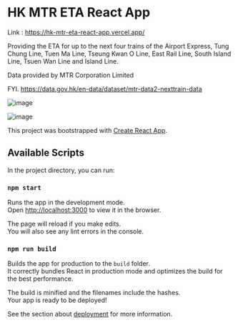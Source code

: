 # HK MTR ETA React App

Link : https://hk-mtr-eta-react-app.vercel.app/

Providing the ETA for up to the next four trains of the Airport Express, Tung Chung Line, Tuen Ma Line, Tseung Kwan O Line, East Rail Line, South Island Line, Tsuen Wan Line and Island Line.

Data provided by MTR Corporation Limited 

FYI. https://data.gov.hk/en-data/dataset/mtr-data2-nexttrain-data

![image](https://github.com/mrmineleung/hk-mtr-eta-react-app/assets/42923346/dde65579-9521-45cc-848c-5534a9e6962d)

![image](https://github.com/mrmineleung/hk-mtr-eta-react-app/assets/42923346/9cffbbe0-3268-47b9-bdbb-9f17d7b8378b)


This project was bootstrapped with [Create React App](https://github.com/facebook/create-react-app).

## Available Scripts

In the project directory, you can run:

### `npm start`

Runs the app in the development mode.<br />
Open [http://localhost:3000](http://localhost:3000) to view it in the browser.

The page will reload if you make edits.<br />
You will also see any lint errors in the console.

### `npm run build`

Builds the app for production to the `build` folder.<br />
It correctly bundles React in production mode and optimizes the build for the best performance.

The build is minified and the filenames include the hashes.<br />
Your app is ready to be deployed!

See the section about [deployment](https://facebook.github.io/create-react-app/docs/deployment) for more information.
